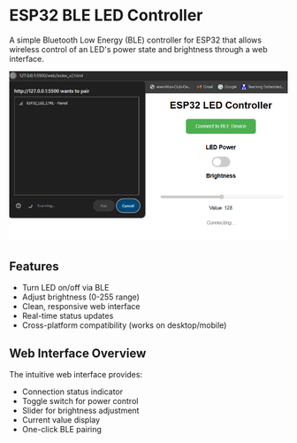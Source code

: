 # ESP32 BLE LED Controller

A simple Bluetooth Low Energy (BLE) controller for ESP32 that allows wireless control of an LED's power state and brightness through a web interface.

![Web Interface Screenshot](image.png)

## Features
- Turn LED on/off via BLE
- Adjust brightness (0-255 range)
- Clean, responsive web interface
- Real-time status updates
- Cross-platform compatibility (works on desktop/mobile)

## Web Interface Overview
The intuitive web interface provides:
- Connection status indicator
- Toggle switch for power control
- Slider for brightness adjustment
- Current value display
- One-click BLE pairing


